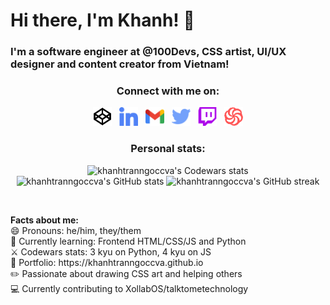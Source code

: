 <h1>Hi there, I'm Khanh! 👋</h1>

<!-- <img src="https://raw.githubusercontent.com/khanhtranngoccva/khanhtranngoccva/main/creeper.svg"> -->

<h3>I'm a software engineer at @100Devs, CSS artist, UI/UX designer and content creator from Vietnam!</h3>

<section align="center">
    <h3>Connect with me on:</h3>
    <div>
        <a href="https://codepen.io/khanhtranngoccva"><img width="30px" height="30px" src="https://raw.githubusercontent.com/khanhtranngoccva/khanhtranngoccva/main/img/codepen.svg" alt="CodePen"></a>
        &nbsp;
        <a href="https://linkedin.com/in/khanhtranngoccva"><img width="30px" height="30px" src="https://raw.githubusercontent.com/khanhtranngoccva/khanhtranngoccva/main/img/linkedin.svg" alt="LinkedIn"></a>
        &nbsp;
        <a href="mailto://khanhtranngoccva@gmail.com"><img width="30px" height="30px" src="https://raw.githubusercontent.com/khanhtranngoccva/khanhtranngoccva/main/img/gmail.svg" alt="Email"></a>
        &nbsp;
        <a href="https://twitter.com/khanhtncva"><img width="30px" height="30px" src="https://raw.githubusercontent.com/khanhtranngoccva/khanhtranngoccva/main/img/twitter.svg" alt="Twitter"></a>
        &nbsp;
        <a href="https://twitch.tv/khanhtranngoccva"><img width="30px" height="30px" src="https://raw.githubusercontent.com/khanhtranngoccva/khanhtranngoccva/main/img/twitch.svg" alt="Twitch"></a>
        &nbsp;
        <a href="https://codewars.com/users/khanhtranngoccva"><img width="30px" height="30px" src="https://raw.githubusercontent.com/khanhtranngoccva/khanhtranngoccva/main/img/codewars.svg" alt="Codewars"></a>
    </div>
</section>

<section align="center">
    <h3>Personal stats:</h3>
    <div>
        <img width="300px" src="https://www.codewars.com/users/khanhtranngoccva/badges/large" alt="khanhtranngoccva's Codewars stats">
    </div>
    <div>
        <img width="400px" src="https://github-readme-stats.vercel.app/api?username=khanhtranngoccva" alt="khanhtranngoccva's GitHub stats"/>
        <img width="400px" src="https://github-readme-streak-stats.herokuapp.com/?user=khanhtranngoccva" alt="khanhtranngoccva's GitHub streak"/>
    </div>
</section>
<p>&nbsp;</p>
<div><b>Facts about me:</b></div>
<div>😄 Pronouns: he/him, they/them</div>
<div>🌱 Currently learning: Frontend HTML/CSS/JS and Python</div>
<div>⚔️ Codewars stats: 3 kyu on Python, 4 kyu on JS</div>
<div>💼 Portfolio: https://khanhtranngoccva.github.io</div>
<div>✏️ Passionate about drawing CSS art and helping others</div>
<div>💻 Currently contributing to XollabOS/talktometechnology</div>
